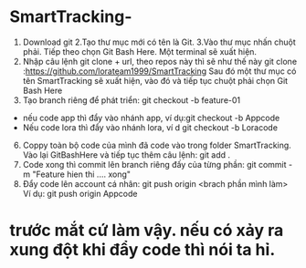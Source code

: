 # SmartTracking-
1. Download git 
2.Tạo thư mục mới có tên là Git.
3.Vào thư mục nhấn chuột phải. Tiếp theo chọn Git Bash Here.
Một terminal sẽ xuất hiện.
4. Nhập câu lệnh git clone + url, theo repos này thì sẽ như thế này    git clone :https://github.com/lorateam1999/SmartTracking
  Sau đó một thư mục có tên SmartTracking sẽ xuất hiện, vào đó và tiếp tục chuột phải chọn Git Bash Here
5. Tạo branch riêng để phát triển: git checkout -b feature-01
  + nếu code app thì đẩy vào nhánh app, ví dụ:git checkout -b Appcode
  + Nếu code lora thì đẩy vào nhánh lora, ví d git checkout -b Loracode
6. Coppy toàn bộ code của mình đã code vào trong folder SmartTracking. Vào lại GitBashHere và tiếp tục thêm câu lệnh: git add .
7. Code xong thì commit lên branch riêng đấy của từng phần: git commit -m "Feature hien thi .... xong"
8. Đẩy code lên account cá nhân: git push origin <brach phần mình làm> 
 Ví dụ: git push origin Appcode
# trước mắt cứ làm vậy. nếu có xảy ra xung đột khi đẩy code thì nói ta hỉ.
